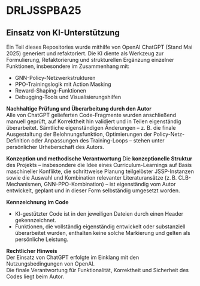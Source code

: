 # DRLJSSPBA25

## Einsatz von KI-Unterstützung

Ein Teil dieses Repositories wurde mithilfe von OpenAI ChatGPT (Stand Mai 2025) generiert und refaktoriert. Die KI diente als Werkzeug zur Formulierung, Refaktorierung
und strukturellen Ergänzung einzelner Funktionen, insbesondere im Zusammenhang mit:

- GNN-Policy-Netzwerkstrukturen
- PPO-Trainingslogik mit Action Masking
- Reward-Shaping-Funktionen
- Debugging-Tools und Visualisierungshilfen

**Nachhaltige Prüfung und Überarbeitung durch den Autor**  
Alle von ChatGPT gelieferten Code-Fragmente wurden anschließend manuell geprüft, auf Korrektheit hin validiert und in Teilen eigenständig überarbeitet. Sämtliche eigenständigen Änderungen – z. B. die finale Ausgestaltung der Belohnungsfunktion, Optimierungen der Policy-Netz-Definition oder Anpassungen des Training-Loops – stehen unter persönlicher Urheberschaft des Autors.

**Konzeption und methodische Verantwortung**
Die **konzeptionelle Struktur** des Projekts – insbesondere die Idee eines
Curriculum-Learnings auf Basis maschineller Konflikte, die schrittweise Planung
teilgelöster JSSP-Instanzen sowie die Auswahl und Kombination relevanter
Literaturansätze (z. B. CLB-Mechanismen, GNN-PPO-Kombination) – ist eigenständig
vom Autor entwickelt, geplant und in dieser Form selbständig umgesetzt worden.

**Kennzeichnung im Code**  
- KI-gestützter Code ist in den jeweiligen Dateien durch einen Header gekennzeichnet.  
- Funktionen, die vollständig eigenständig entwickelt oder substanziell überarbeitet wurden, enthalten keine solche Markierung und gelten als persönliche Leistung.

**Rechtlicher Hinweis**  
Der Einsatz von ChatGPT erfolgte im Einklang mit den Nutzungsbedingungen von OpenAI.  
Die finale Verantwortung für Funktionalität, Korrektheit und Sicherheit des Codes liegt beim Autor.


